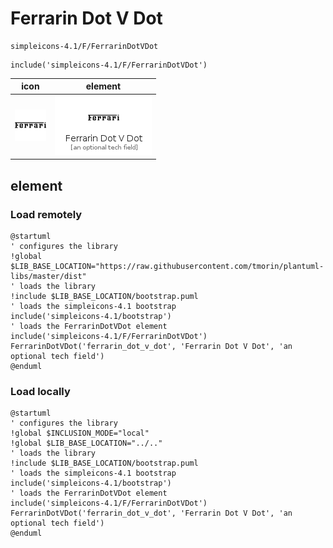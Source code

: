# Ferrarin Dot V Dot

```text
simpleicons-4.1/F/FerrarinDotVDot
```

```text
include('simpleicons-4.1/F/FerrarinDotVDot')
```

|icon|element|
|---|---|
|![](FerrarinDotVDot.png)|![](FerrarinDotVDot.element.png)|



## element
### Load remotely
```plantuml
@startuml
' configures the library
!global $LIB_BASE_LOCATION="https://raw.githubusercontent.com/tmorin/plantuml-libs/master/dist"
' loads the library
!include $LIB_BASE_LOCATION/bootstrap.puml
' loads the simpleicons-4.1 bootstrap
include('simpleicons-4.1/bootstrap')
' loads the FerrarinDotVDot element
include('simpleicons-4.1/F/FerrarinDotVDot')
FerrarinDotVDot('ferrarin_dot_v_dot', 'Ferrarin Dot V Dot', 'an optional tech field')
@enduml
```
### Load locally
```plantuml
@startuml
' configures the library
!global $INCLUSION_MODE="local"
!global $LIB_BASE_LOCATION="../.."
' loads the library
!include $LIB_BASE_LOCATION/bootstrap.puml
' loads the simpleicons-4.1 bootstrap
include('simpleicons-4.1/bootstrap')
' loads the FerrarinDotVDot element
include('simpleicons-4.1/F/FerrarinDotVDot')
FerrarinDotVDot('ferrarin_dot_v_dot', 'Ferrarin Dot V Dot', 'an optional tech field')
@enduml
```

